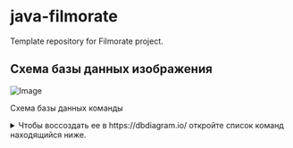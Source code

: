 # java-filmorate
Template repository for Filmorate project.

## Схема базы данных изображения
![Image](https://github.com/user-attachments/assets/0c0726a3-d4ba-428b-922d-12dd9f7f028e)

Схема базы данных команды

<details>
    <summary>
    Чтобы воссоздать ее в https://dbdiagram.io/ откройте список команд находящийся ниже.
    </summary> 

```sql
Table users {

  id long

  name String

  login String

  email String

  birthday LocalDate

}

  

Table likes {

  film_id Long

  user_id Long

}

  

Table films {

  id Long

  name String

  description String

  releaseDate LocalData

  duration Long

  rate Long

}

  

Table birthday {

  data LocalDate

  user_id Long

}

Table friendShip {

  friend_id Long

  user_id Long

}

  

Table filmgenre {

  film_id Long

  genre_id Long

}

  

Table genres {

  genre_id Long

  genre_name String

}

  

Table film_MPA {

  MPA_id Long

  MPA_name Long

}

  

Table MPA {

  film_id Long

  MPA_id Long

}

  
  
  
  

Ref: "films"."id" < "likes"."film_id"

  

Ref: "users"."id" < "likes"."user_id"

  

Ref: "films"."id" < "filmgenre"."film_id"

  

Ref: "genres"."genre_id" < "filmgenre"."genre_id"

  

Ref: "users"."id" < "friendShip"."friend_id"

  

Ref: "users"."id" < "friendShip"."user_id"

  

Ref: "films"."id" < "MPA"."film_id"

  

Ref: "MPA"."MPA_id" < "film_MPA"."MPA_id"

  

Ref: "users"."id" < "birthday"."user_id"
```


Примерно такую схему потребуется реализовать в конце модуля.